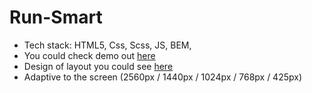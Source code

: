 # Run-Smart

- Tech stack: HTML5, Css, Scss, JS, BEM, 
- You could check demo out [here](https://www.figma.com/file/zWtpNVgBT91sEg2li9JKBd/Pulse?node-id=0%3A1)
- Design of layout you could see [here]()
- Adaptive to the screen (2560px / 1440px / 1024px / 768px / 425px)
